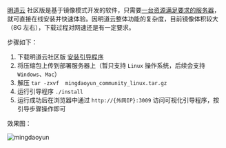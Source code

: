 [明道云](https://www.mingdao.com) 社区版是基于镜像模式开发的软件，只需要[一台资源满足要求的服务器](https://www.mingdao.com/worksheetshare/5e4d1b3e92a03e00016ee866)，就可直接在线安装并快速体验。因明道云整体功能的复杂度，目前镜像体积较大（8G 左右），下载过程对网速还是有一定要求。


步骤如下：

1. 下载明道云社区版 [安装引导程序](https://github.com/mingdaocom/community/releases)
2. 将压缩包上传到部署服务器上（暂只支持 `Linux` 操作系统，后续会支持 `Windows`、`Mac`）
3. 解压 `tar -zxvf  mingdaoyun_community_linux.tar.gz`
4. 运行引导程序 `./install`
5. 运行成功后在浏览器中通过 `http://{外网IP}:3009` 访问可视化引导程序，按引导步骤操作即可


效果图：

![mingdaoyun](https://user-images.githubusercontent.com/7261408/74831321-fe2b6500-534f-11ea-824d-b2936d82eccb.png)
